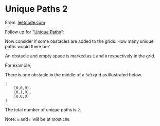 # Unique Paths 2

From: [leetcode.com](https://leetcode.com/problems/unique-paths-ii/description/)

Follow up for "[Unique Paths](https://leetcode.com/problems/unique-paths/description/)":

Now consider if some obstacles are added to the grids. How many unique paths would there be?

An obstacle and empty space is marked as `1` and `0` respectively in the grid.

For example,

There is one obstacle in the middle of a `3x3` grid as illustrated below.

    [
        [0,0,0],
        [0,1,0],
        [0,0,0]
    ]

The total number of unique paths is `2`.

Note: `m` and `n` will be at most `100`.